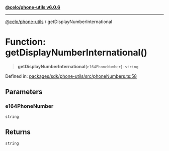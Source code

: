 [**@celo/phone-utils v6.0.6**](../README.md)

***

[@celo/phone-utils](../globals.md) / getDisplayNumberInternational

# Function: getDisplayNumberInternational()

> **getDisplayNumberInternational**(`e164PhoneNumber`): `string`

Defined in: [packages/sdk/phone-utils/src/phoneNumbers.ts:58](https://github.com/celo-org/developer-tooling/blob/master/packages/sdk/phone-utils/src/phoneNumbers.ts#L58)

## Parameters

### e164PhoneNumber

`string`

## Returns

`string`
